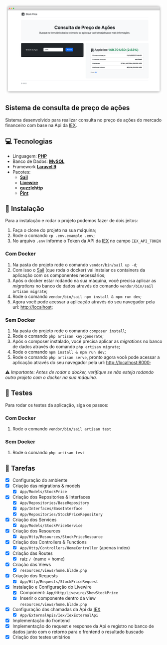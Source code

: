 ![StockPriceScreenshot](https://github.com/ranierif/stock-prices/blob/master/public/images/screenshot.png?raw=true)

## Sistema de consulta de preço de ações

Sistema desenvolvido para realizar consulta no preço de ações do mercado financeiro com base na Api da [IEX](https://iexcloud.io).

## :computer: Tecnologias

- Linguagem: **[PHP](https://www.php.net/releases/8.1/en.php)**
- Banco de Dados: **[MySQL]()**
- Framework **[Laravel 9](https://laravel.com/)**
- Pacotes:
    - **[Sail](https://laravel.com/docs/9.x/sail)**
    - **[Livewire](https://laravel-livewire.com/)**
    - **[guzzlehttp](https://github.com/guzzle/guzzle)**
    - **[Pint](https://laravel.com/docs/9.x/pint)**

## :space_invader: Instalação

Para a instalação e rodar o projeto podemos fazer de dois jeitos:

1. Faça o clone do projeto na sua máquina;
2. Rode o comando `cp .env.example .env`;
3. No arquivo `.env` informe o Token da API da [IEX](https://iexcloud.io) no campo `IEX_API_TOKEN`

### Com Docker

1. Na pasta do projeto rode o comando `vendor/bin/sail up -d`;
2. Com isso o [Sail](https://laravel.com/docs/9.x/sail) (que roda o docker) vai instalar os containers da aplicação com os componentes necessários;
3. Após o docker estar rodando na sua máquina, você precisa aplicar as *migrations* no banco de dados através do comando `vendor/bin/sail artisan migrate`;
4. Rode o comando `vendor/bin/sail npm install & npm run dev`;
5. Agora você pode acessar a aplicação através do seu navegador pela url: [http://localhost](http://localhost);
### Sem Docker

1. Na pasta do projeto rode o comando `composer install`;
2. Rode o comando `php artisan key:generate`;
3. Após o composer instalado, você precisa aplicar as *migrations* no banco de dados através do comando `php artisan migrate`;
4. Rode o comando `npm install & npm run dev`;
5. Rode o comando `php artisan serve`, pronto agora você pode acessar a aplicação através do seu navegador pela url: [http://localhost:8000](http://localhost:8000);

:warning: *Importante: Antes de rodar o docker, verifique se não esteja rodando outro projeto com o docker na sua máquina.* 

## :battery: Testes

Para rodar os testes da aplicação, siga os passos:

### Com Docker
1. Rode o comando `vendor/bin/sail artisan test`

### Sem Docker
1. Rode o comando `php artisan test`

## :dart: Tarefas

- [x] Configuração do ambiente
- [x] Criação das migrations & models
    - [x] `App/Models/StockPrice`
- [x] Criação dos Repositories & Interfaces
    - [x] `App/Repositories/BaseRepository`
    - [x] `App/Interfaces/BaseInterface`
    - [x] `App/Repositories/StockPriceRepository`
- [x] Criação dos Services
    - [x] `App/Models/StockPriceService`
- [x] Criação dos Resources
    - [x] `App/Http/Resources/StockPriceResource`
- [x] Criação dos Controllers & Functions
    - [x] `App/Http/Controllers/HomeController` (apenas index)
- [x] Criação das Routes
    - [x] raiz `/ `(name = home)
- [x] Criação das Views
    - [x] `resources/views/home.blade.php`
- [x] Criação dos Requests
    - [x] `App/Http/Requests/StockPriceRequest`
- [x] Instalação e Configuração do Livewire
    - [x] Component: `App/Http/Livewire/ShowStockPrice`
    - [x] Inserir o componente dentro da view `resources/views/home.blade.php`
- [x] Configuração das chamadas da Api da [IEX](https://iexcloud.io)
    - [x] `App/ExternalApis/Iex/IexExternalApi`
- [x] Implementação do frontend
- [x] Implementação do request e response da Api e registro no banco de dados junto com o retorno para o frontend o resultado buscado
- [x] Criação dos testes unitários
